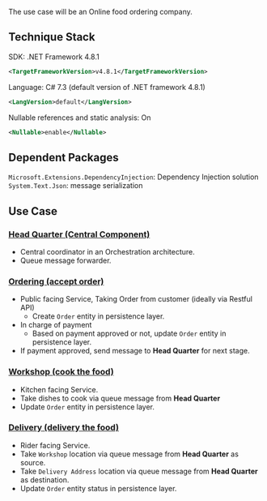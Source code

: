 The use case will be an Online food ordering company.

## Technique Stack

SDK: .NET Framework 4.8.1
```XML
<TargetFrameworkVersion>v4.8.1</TargetFrameworkVersion>
```

Language: C# 7.3 (default version of .NET framework 4.8.1)
```XML
<LangVersion>default</LangVersion>
```

 Nullable references and static analysis: On
``` XML
<Nullable>enable</Nullable>
```

## Dependent Packages

`Microsoft.Extensions.DependencyInjection`: Dependency Injection solution
`System.Text.Json`: message serialization

## Use Case
### [Head Quarter (Central Component)](Head%20Quarter%20Main-Component)

- Central coordinator in an Orchestration architecture.
- Queue message forwarder.

### [Ordering (accept order)](./Domain/Ordering%20Sub-Component)

- Public facing Service, Taking Order from customer (ideally via Restful API)
	- Create `Order` entity in persistence layer.
- In charge of payment
	- Based on payment approved or not, update `Order` entity in persistence layer.
- If payment approved, send message to **Head Quarter** for next stage.

### [Workshop (cook the food)](./Domain/Workshop%20Sub-Component)

- Kitchen facing Service.
- Take dishes to cook via queue message from **Head Quarter**
- Update `Order` entity in persistence layer.

### [Delivery (delivery the food)](./Domain/Delivery%20Sub-Component)

- Rider facing Service.
- Take `Workshop`  location via queue message from **Head Quarter** as source.
- Take `Delivery Address` location via queue message from **Head Quarter** as destination.
- Update `Order` entity status in persistence layer.